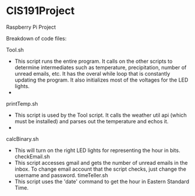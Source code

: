 # CIS191Project
Raspberry Pi Project

Breakdown of code files:

Tool.sh
- This script runs the entire program. It calls on the other scripts to determine intermediates such as temperature, precipitation, number of unread emails, etc. It has the overal while loop that is constantly updating the program. It also initializes most of the voltages for the LED lights.
- 
printTemp.sh
- This script is used by the Tool script. It calls the weather util api (which must be installed) and parses out the temperature and echos it.
-
calcBinary.sh
- This will turn on the right LED lights for representing the hour in bits.
checkEmail.sh
- This script accesses gmail and gets the number of unread emails in the inbox. To change email account that the script checks, just change the username and password.
timeTeller.sh
- This script uses the 'date' command to get the hour in Eastern Standard Time.
